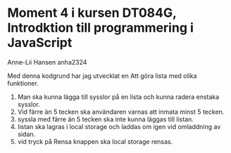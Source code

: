# Moment 4 i kursen DT084G, Introdktion till programmering i JavaScript

Anne-Lii Hansen anha2324

Med denna kodgrund har jag utvecklat en Att göra lista med olika funktioner.

1. Man ska kunna lägga till sysslor på en lista och kunna radera enstaka sysslor.
2. Vid färre än 5 tecken ska användaren varnas att inmata minst 5 tecken.
3. syssla med färre än 5 tecken ska inte kunna läggas till listan.
4. listan ska lagras i local storage och laddas om igen vid omladdning av sidan.
5. vid tryck på Rensa knappen ska local storage rensas.